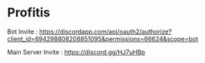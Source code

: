 # Profitis

Bot Invite : https://discordapp.com/api/oauth2/authorize?client_id=694298808208851095&permissions=66624&scope=bot

Main Server Invite : https://discord.gg/HJ7uHBp
